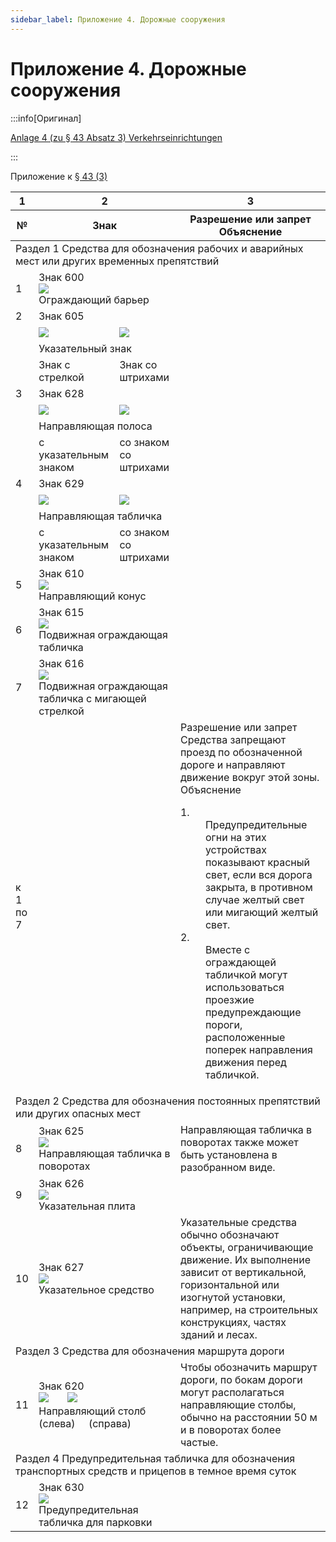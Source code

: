 ```yaml
---
sidebar_label: Приложение 4. Дорожные сооружения
---
```


# Приложение 4. Дорожные сооружения

:::info[Оригинал]

[Anlage 4 (zu § 43 Absatz 3) Verkehrseinrichtungen](https://www.gesetze-im-internet.de/stvo_2013/anlage_4.html)

:::

Приложение к [§ 43 (3)](/docs/signs-structures/traffic-facilities#3)

<table>
    <colgroup>
        <col />
        <col />
        <col />
        <col />
    </colgroup>
    <thead>
        <tr>
            <th>1</th>
            <th colspan="2">2</th>
            <th>3</th>
        </tr>
        <tr>
            <th>№</th>
            <th colspan="2">Знак</th>
            <th>Разрешение или запрет<br /> Объяснение</th>
        </tr>
    </thead>
    <tbody>
        <tr>
            <td colspan="4"><span>Раздел 1&nbsp;Средства для обозначения рабочих и аварийных мест или других временных
                    препятствий</span></td>
        </tr>
        <tr>
            <td>1</td>
            <td colspan="2" style={{ textAlign:"center" }}>Знак 600<br /><img src="/img/signs/sign_600.jpg" /><br /> Ограждающий барьер</td>
            <td>&nbsp;</td>
        </tr>
        <tr>
            <td>2</td>
            <td colspan="2" style={{ textAlign:"center" }}>Знак 605</td>
            <td>&nbsp;</td>
        </tr>
        <tr>
            <td>&nbsp;</td>
            <td style={{ textAlign:"center" }}><img src="/img/signs/sign_605_1.jpg" /></td>
            <td style={{ textAlign:"center" }}><img src="/img/signs/sign_605_2.jpg" /></td>
            <td>&nbsp;</td>
        </tr>
        <tr>
            <td>&nbsp;</td>
            <td colspan="2" style={{ textAlign:"center" }}>Указательный знак</td>
            <td>&nbsp;</td>
        </tr>
        <tr>
            <td>&nbsp;</td>
            <td>Знак с стрелкой</td>
            <td>Знак со штрихами</td>
            <td>&nbsp;</td>
        </tr>
        <tr>
            <td>3</td>
            <td colspan="2" style={{ textAlign:"center" }}>Знак 628</td>
            <td>&nbsp;</td>
        </tr>
        <tr>
            <td>&nbsp;</td>
            <td style={{ textAlign:"center" }}><img src="/img/signs/sign_628_1.jpg" /></td>
            <td style={{ textAlign:"center" }}><img src="/img/signs/sign_628_2.jpg" /></td>
            <td>&nbsp;</td>
        </tr>
        <tr>
            <td>&nbsp;</td>
            <td colspan="2" style={{ textAlign:"center" }}>Направляющая полоса</td>
            <td>&nbsp;</td>
        </tr>
        <tr>
            <td>&nbsp;</td>
            <td>с указательным знаком</td>
            <td>со знаком со штрихами</td>
            <td>&nbsp;</td>
        </tr>
        <tr>
            <td>4</td>
            <td colspan="2" style={{ textAlign:"center" }}>Знак 629</td>
            <td>&nbsp;</td>
        </tr>
        <tr>
            <td>&nbsp;</td>
            <td><img src="/img/signs/sign_629_1.jpg" /></td>
            <td><img src="/img/signs/sign_629_2.jpg" /></td>
            <td>&nbsp;</td>
        </tr>
        <tr>
            <td>&nbsp;</td>
            <td colspan="2" style={{ textAlign:"center" }}>Направляющая табличка</td>
            <td>&nbsp;</td>
        </tr>
        <tr>
            <td>&nbsp;</td>
            <td>с указательным знаком</td>
            <td>со знаком со штрихами</td>
            <td>&nbsp;</td>
        </tr>
        <tr>
            <td>5</td>
            <td colspan="2" style={{ textAlign:"center" }}>Знак 610<br /><img src="/img/signs/sign_610.jpg" /><br /> Направляющий конус</td>
            <td>&nbsp;</td>
        </tr>
        <tr>
            <td>6</td>
            <td colspan="2" style={{ textAlign:"center" }}>Знак 615<br /><img src="/img/signs/sign_615.jpg" /><br />Подвижная ограждающая табличка</td>
            <td>&nbsp;</td>
        </tr>
        <tr>
            <td>7</td>
            <td colspan="2" style={{ textAlign:"center" }}>Знак 616<br /><img src="/img/signs/sign_616.jpg" /><br />Подвижная ограждающая табличка с
                мигающей стрелкой</td>
            <td>&nbsp;</td>
        </tr>
        <tr>
            <td>к 1 по 7</td>
            <td colspan="2" style={{ textAlign:"center" }}>&nbsp;</td>
            <td>
                <span>Разрешение или запрет</span><br /> Средства запрещают проезд по обозначенной дороге и направляют
                движение вокруг этой зоны.<br /><span>Объяснение</span>
                <dl>
                    <dt>1.</dt>
                    <dd>
                        <div>Предупредительные огни на этих устройствах показывают красный свет, если вся дорога
                            закрыта, в противном случае желтый свет или мигающий желтый свет.</div>
                    </dd>
                    <dt>2.</dt>
                    <dd>
                        <div>Вместе с ограждающей табличкой могут использоваться проезжие предупреждающие пороги,
                            расположенные поперек направления движения перед табличкой.</div>
                    </dd>
                </dl>
            </td>
        </tr>
        <tr>
            <td colspan="4"><span>Раздел 2&nbsp;Средства для обозначения постоянных препятствий или других опасных
                    мест</span></td>
        </tr>
        <tr>
            <td>8</td>
            <td colspan="2" style={{ textAlign:"center" }}>
                Знак 625<br /><img src="/img/signs/sign_625.jpg" /><br />Направляющая табличка в поворотах
            </td>
            <td>Направляющая табличка в поворотах также может быть установлена в разобранном виде.</td>
        </tr>
        <tr>
            <td>9</td>
            <td colspan="2" style={{ textAlign:"center" }}>Знак 626<br /><img src="/img/signs/sign_626.jpg" /><br />Указательная плита</td>
            <td>&nbsp;</td>
        </tr>
        <tr>
            <td>10</td>
            <td colspan="2" style={{ textAlign:"center" }}>Знак 627<br /><img src="/img/signs/sign_627.jpg" /><br />Указательное средство</td>
            <td>Указательные средства обычно обозначают объекты, ограничивающие движение. Их выполнение зависит от
                вертикальной, горизонтальной или изогнутой установки, например, на строительных конструкциях, частях
                зданий и лесах.</td>
        </tr>
        <tr>
            <td colspan="4"><span>Раздел 3&nbsp;Средства для обозначения маршрута дороги</span></td>
        </tr>
        <tr>
            <td>11</td>
            <td colspan="2" style={{ textAlign:"center" }}>Знак 620<br /><img
                    src="/img/signs/sign_620_1.jpg" />&nbsp;&nbsp;&nbsp;&nbsp;&nbsp;&nbsp;&nbsp;<img
                    src="/img/signs/sign_620_2.jpg" /><br /> Направляющий столб<br />
                (слева)&nbsp;&nbsp;&nbsp;&nbsp;&nbsp;(справа)</td>
            <td>Чтобы обозначить маршрут дороги, по бокам дороги могут располагаться направляющие столбы, обычно на
                расстоянии 50 м и в поворотах более частые.</td>
        </tr>
        <tr>
            <td colspan="4"><span>Раздел 4&nbsp;Предупредительная табличка для обозначения транспортных средств и
                    прицепов в темное время суток</span></td>
        </tr>
        <tr>
            <td>12</td>
            <td colspan="2" style={{ textAlign:"center" }}>Знак 630<br /><img src="/img/signs/sign_630.jpg" /><br />Предупредительная табличка для
                парковки</td>
            <td>&nbsp;</td>
        </tr>
    </tbody>
</table>
